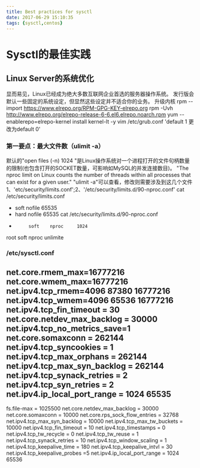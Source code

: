 ```yaml
---
title: Best practices for sysctl
date: 2017-06-29 15:10:35
tags: {sysctl,centos}
---
```

# Sysctl的最佳实践
## Linux Server的系统优化
显而易见，Linux已经成为绝大多数互联网企业首选的服务器操作系统。
发行版会默认一些固定的系统设定，但显然这些设定并不适合你的业务。
升级内核
rpm --import https://www.elrepo.org/RPM-GPG-KEY-elrepo.org
rpm -Uvh http://www.elrepo.org/elrepo-release-6-6.el6.elrepo.noarch.rpm
yum --enablerepo=elrepo-kernel install kernel-lt -y
vim /etc/grub.conf       'default 1 更改为default 0'

### 第一要点：最大文件数（ulimit -a）
默认的"open files (-n) 1024 "是Linux操作系统对一个进程打开的文件句柄数量的限制(也包含打开的SOCKET数量，可影响如MySQL的并发连接数目)。
"The nproc limit on Linux counts the number of threads within all processes that can exist for a given user."
"ulimit -a"可以查看，修改则需要涉及到这几个文件1、'etc/security/limits.conf';2、'/etc/security/limits.d/90-nproc.conf'
cat /etc/security/limits.conf
* soft nofile 65535
* hard nofile 65535
cat /etc/security/limits.d/90-nproc.conf
*          soft    nproc     1024
root       soft    nproc     unlimite

### /etc/sysctl.conf
net.core.rmem_max=16777216 
net.core.wmem_max=16777216 
net.ipv4.tcp_rmem=4096 87380 16777216  
net.ipv4.tcp_wmem=4096 65536 16777216  
net.ipv4.tcp_fin_timeout = 30 
net.core.netdev_max_backlog = 30000 
net.ipv4.tcp_no_metrics_save=1 
net.core.somaxconn = 262144 
net.ipv4.tcp_syncookies = 1 
net.ipv4.tcp_max_orphans = 262144 
net.ipv4.tcp_max_syn_backlog = 262144 
net.ipv4.tcp_synack_retries = 2 
net.ipv4.tcp_syn_retries = 2
net.ipv4.ip_local_port_range = 1024 65535 
-----------------------------------------
fs.file-max = 1025500
net.core.netdev_max_backlog = 30000 
net.core.somaxconn = 10000 
net.core.rps_sock_flow_entries = 32768
net.ipv4.tcp_max_syn_backlog = 10000 
net.ipv4.tcp_max_tw_buckets = 10000 
net.ipv4.tcp_fin_timeout = 10 
net.ipv4.tcp_timestamps = 0
net.ipv4.tcp_tw_recycle = 0
net.ipv4.tcp_tw_reuse = 1
net.ipv4.tcp_synack_retries = 10 
net.ipv4.tcp_window_scaling = 1
net.ipv4.tcp_keepalive_time = 180
net.ipv4.tcp_keepalive_intvl = 30
net.ipv4.tcp_keepalive_probes =5
net.ipv4.ip_local_port_range = 1024 65536 
